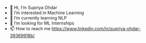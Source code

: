 - 👋 Hi, I’m Supriya Ohdar
- 👀 I’m interested in Machine Learning
- 🌱 I’m currently learning NLP
- 💞️ I’m looking for  ML Internships
- 📫 How to reach me https://www.linkedin.com/in/supriya-ohdar-39369918b/

<!---
supriyaohdar/supriyaohdar is a ✨ special ✨ repository because its `README.md` (this file) appears on your GitHub profile.
You can click the Preview link to take a look at your changes.
--->
